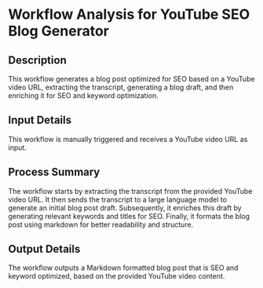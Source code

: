 # Workflow Analysis for YouTube SEO Blog Generator

## Description
This workflow generates a blog post optimized for SEO based on a YouTube video URL, extracting the transcript, generating a blog draft, and then enriching it for SEO and keyword optimization.

## Input Details
This workflow is manually triggered and receives a YouTube video URL as input.

## Process Summary
The workflow starts by extracting the transcript from the provided YouTube video URL. It then sends the transcript to a large language model to generate an initial blog post draft. Subsequently, it enriches this draft by generating relevant keywords and titles for SEO. Finally, it formats the blog post using markdown for better readability and structure.

## Output Details
The workflow outputs a Markdown formatted blog post that is SEO and keyword optimized, based on the provided YouTube video content.
